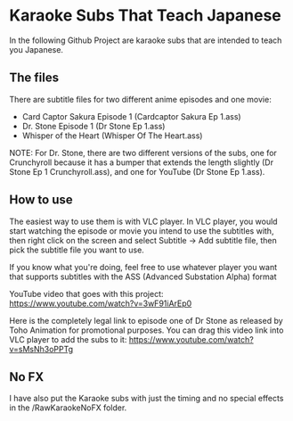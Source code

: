# Karaoke Subs That Teach Japanese
In the following Github Project are karaoke subs that are intended to teach you Japanese.
## The files
There are subtitle files for two different anime episodes and one movie:

- Card Captor Sakura Episode 1 (Cardcaptor Sakura Ep 1.ass)
- Dr. Stone Episode 1 (Dr Stone Ep 1.ass)
- Whisper of the Heart (Whisper Of The Heart.ass)

NOTE: For Dr. Stone, there are two different versions of the subs, one for Crunchyroll because it has a bumper that extends the length slightly (Dr Stone Ep 1 Crunchyroll.ass), and one for YouTube (Dr Stone Ep 1.ass).


## How to use
The easiest way to use them is with VLC player. In VLC player, you would start watching the episode or movie you intend to use the subtitles with, then right click on the screen and select Subtitle -> Add subtitle file, then pick the subtitle file you want to use. 

If you know what you're doing, feel free to use whatever player you want that supports subtitles with the ASS (Advanced Substation Alpha) format

YouTube video that goes with this project:
https://www.youtube.com/watch?v=3wF91iArEp0

Here is the completely legal link to episode one of Dr Stone as released by Toho Animation for promotional purposes. You can drag this video link into VLC player to add the subs to it:
https://www.youtube.com/watch?v=sMsNh3oPPTg

## No FX
I have also put the Karaoke subs with just the timing and no special effects in the /RawKaraokeNoFX folder.